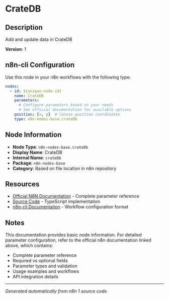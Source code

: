 # CrateDB

## Description

Add and update data in CrateDB

**Version**: 1

## n8n-cli Configuration

Use this node in your n8n workflows with the following type:

```yaml
nodes:
  - id: ${unique-node-id}
    name: CrateDB
    parameters:
      # Configure parameters based on your needs
      # See official documentation for available options
    position: [x, y]  # Canvas position coordinates
    type: n8n-nodes-base.crateDb
```

## Node Information

- **Node Type**: `n8n-nodes-base.crateDb`
- **Display Name**: CrateDB
- **Internal Name**: `crateDb`
- **Package**: `n8n-nodes-base`
- **Category**: Based on file location in n8n repository

## Resources

- [Official N8N Documentation](https://docs.n8n.io/integrations/builtin/app-nodes/n8n-nodes-base.cratedb/) - Complete parameter reference
- [Source Code](https://github.com/n8n-io/n8n/blob/master/packages/nodes-base/nodes/CrateDb/CrateDb.node.ts) - TypeScript implementation
- [n8n-cli Documentation](https://github.com/edenreich/n8n-cli) - Workflow configuration format

## Notes

This documentation provides basic node information. For detailed parameter configuration, 
refer to the official n8n documentation linked above, which contains:

- Complete parameter reference
- Required vs optional fields
- Parameter types and validation
- Usage examples and workflows
- API integration details

---
*Generated automatically from n8n 1 source code*
